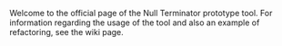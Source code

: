 Welcome to the official page of the Null Terminator prototype tool. 
For information regarding the usage of the tool and also an example
of refactoring, see the wiki page.
